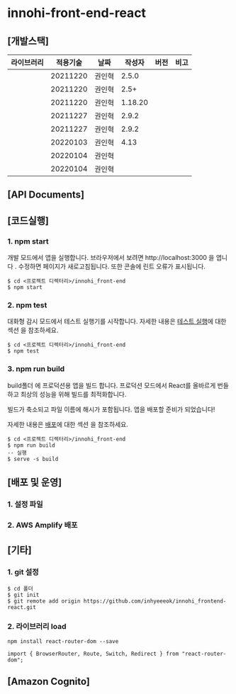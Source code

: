 # innohi-front-end-react

## [개발스택]

|라이브러리|적용기술|날짜|작성자|버전|비고|
|---|---|------|---|---|-----|
||20211220|권인혁|2.5.0||
||20211220|권인혁|2.5+||
||20211220|권인혁|1.18.20||
||20211227|권인혁|2.9.2||
||20211227|권인혁|2.9.2||
||20220103|권인혁|4.13||
||20220104|권인혁|||
||20220104|권인혁|||

## [API Documents]

## [코드실행]

### 1. npm start 
개발 모드에서 앱을 실행합니다. 
브라우저에서 보려면 http://localhost:3000 을
엽니다 .
수정하면 페이지가 새로고침됩니다.
또한 콘솔에 린트 오류가 표시됩니다.
```
$ cd <프로젝트 디렉터리>/innohi_front-end
$ npm start
```

### 2. npm test 
대화형 감시 모드에서 테스트 실행기를 시작합니다.
자세한 내용은 [테스트 실행](https://create-react-app.dev/docs/running-tests/)에 대한 섹션 을 참조하세요.
```
$ cd <프로젝트 디렉터리>/innohi_front-end
$ npm test
```

### 3. npm run build
build폴더 에 프로덕션용 앱을 빌드 합니다.
프로덕션 모드에서 React를 올바르게 번들하고 최상의 성능을 위해 빌드를 최적화합니다.

빌드가 축소되고 파일 이름에 해시가 포함됩니다.
앱을 배포할 준비가 되었습니다!

자세한 내용은 [배포](https://create-react-app.dev/docs/deployment/)에 대한 섹션 을 참조하세요.
```
$ cd <프로젝트 디렉터리>/innohi_front-end
$ npm run build
-- 실행
$ serve -s build
```

## [배포 및 운영]

### 1. 설정 파일

### 2. AWS Amplify 배포


## [기타]

### 1. git 설정
```
$ cd 폴더
$ git init
$ git remote add origin https://github.com/inhyeeeok/innohi_frontend-react.git
```

### 2. 라이브러리 load
```
npm install react-router-dom --save

import { BrowserRouter, Route, Switch, Redirect } from "react-router-dom";
```

## [Amazon Cognito]
